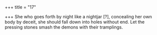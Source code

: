 +++
title = "17"

+++
She who goes forth by night like a nightjar [?], concealing her own body  by deceit,
she should fall down into holes without end. Let the pressing stones  smash the demons with their tramplings.